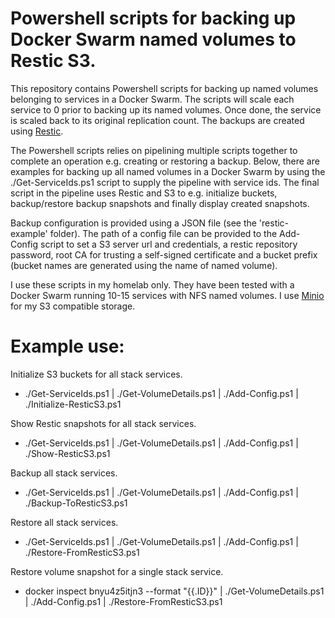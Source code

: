 # Powershell scripts for backing up Docker Swarm named volumes to Restic S3.
This repository contains Powershell scripts for backing up named volumes belonging to services in a Docker Swarm. The scripts will scale each service to 0 prior to backing up its named volumes. Once done, the service is scaled back to its original replication count. The backups are created using [Restic](https://restic.readthedocs.io/).

The Powershell scripts relies on pipelining multiple scripts together to complete an operation e.g. creating or restoring a backup. Below, there are examples for backing up all named volumes in a Docker Swarm by using the ./Get-ServiceIds.ps1 script to supply the pipeline with service ids. The final script in the pipeline uses Restic and S3 to e.g. initialize buckets, backup/restore backup snapshots and finally display created snapshots. 

Backup configuration is provided using a JSON file (see the 'restic-example' folder). The path of a config file can be provided to the Add-Config script to set a S3 server url and credentials, a restic repository password, root CA for trusting a self-signed certificate and a bucket prefix (bucket names are generated using the name of named volume).

I use these scripts in my homelab only. They have been tested with a Docker Swarm running 10-15 services with NFS named volumes. I use [Minio](https://min.io/) for my S3 compatible storage.

# Example use:
Initialize S3 buckets for all stack services.
- ./Get-ServiceIds.ps1 | ./Get-VolumeDetails.ps1 | ./Add-Config.ps1 | ./Initialize-ResticS3.ps1

Show Restic snapshots for all stack services.
- ./Get-ServiceIds.ps1 | ./Get-VolumeDetails.ps1 | ./Add-Config.ps1 | ./Show-ResticS3.ps1

Backup all stack services.
- ./Get-ServiceIds.ps1 | ./Get-VolumeDetails.ps1 | ./Add-Config.ps1 | ./Backup-ToResticS3.ps1

Restore all stack services.
- ./Get-ServiceIds.ps1 | ./Get-VolumeDetails.ps1 | ./Add-Config.ps1 | ./Restore-FromResticS3.ps1

Restore volume snapshot for a single stack service.
- docker inspect bnyu4z5itjn3 --format "{{.ID}}" | ./Get-VolumeDetails.ps1 | ./Add-Config.ps1 | ./Restore-FromResticS3.ps1
